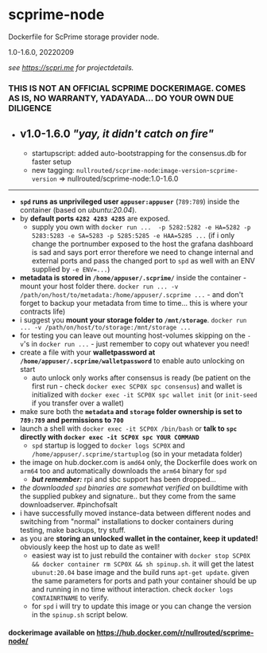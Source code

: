 # scprime-node
Dockerfile for ScPrime storage provider node.

1.0-1.6.0, 20220209

*see https://scpri.me for projectdetails.*

### THIS IS NOT AN OFFICIAL SCPRIME DOCKERIMAGE. COMES AS IS, NO WARRANTY, YADAYADA... DO YOUR OWN DUE DILIGENCE ###

- ## **v1.0**-1.6.0 _"yay, it didn't catch on fire"_
  - startupscript: added auto-bootstrapping for the consensus.db for faster setup
  - new tagging: `nullrouted/scprime-node`:`image-version`-`scprime-version` => nullrouted/scprime-node:1.0-1.6.0
 
 ---
 
- **`spd` runs as unprivileged user `appuser:appuser`** (`789:789`) inside the container (based on _ubuntu:20.04_).
- by **default ports `4282 4283 4285`** are exposed.
  - supply you own with `docker run ...  -p 5282:5282 -e HA=5282 -p 5283:5283 -e SA=5283 -p 5285:5285 -e HAA=5285 ...` (if i only change the portnumber exposed to the host the grafana dashboard is sad and says port error therefore we need to change internal and external ports and pass the changed port to `spd` as well with an ENV supplied by `-e ENV=...`)
- **metadata is stored in `/home/appuser/.scprime/`** inside the container - mount your host folder there. `docker run ... -v /path/on/host/to/metadata:/home/appuser/.scprime ...` - and don't forget to backup your metadata from time to time... this is where your contracts life)
- i suggest you **mount your storage folder to `/mnt/storage`**. `docker run ... -v /path/on/host/to/storage:/mnt/storage ...`
- for testing you can leave out mounting host-volumes skipping on the `-v`'s in `docker run ...` - just remember to copy out whatever you need!
- create a file with your **walletpassword at `/home/appuser/.scprime/walletpassword`** to enable auto unlocking on start
  - auto unlock only works after consensus is ready (be patient on the first run - check `docker exec SCP0X spc consensus`) and wallet is initialized with `docker exec -it SCP0X spc wallet init` (or `init-seed` if you transfer over a wallet)
- make sure both the **`metadata` and `storage` folder ownership is set to `789:789` and permissions to `700`**
- launch a shell with `docker exec -it SCP0X /bin/bash` or **talk to `spc` directly with `docker exec -it SCP0X spc YOUR COMMAND`**
  - `spd` startup is logged to `docker logs SCP0X` and `/home/appuser/.scprime/startuplog` (so in your metadata folder)
- the image on hub.docker.com is `amd64` only, the Dockerfile does work on `arm64` too and automatically downloads the `arm64` binary for `spd`
  - ***but remember:*** rpi and sbc support has been dropped... 
- *the downloaded `spd` binaries are somewhat verified* on buildtime with the supplied pubkey and signature.. but they come from the same downloadserver. #pinchofsalt
- i have successfully moved instance-data between different nodes and switching from "normal" installations to docker containers during testing, make backups, try stuff.
- as you are **storing an unlocked wallet in the container, keep it updated!** obviously keep the host up to date as well!
  - easiest way ist to just rebuild the container with `docker stop SCP0X && docker container rm SCP0X && sh spinup.sh`. it will get the latest `ubunut:20.04` base image and the build runs `apt-get update`. given the same parameters for ports and path your container should be up and running in no time without interaction. check `docker logs CONTAINRTNAME` to verify.
  - for `spd` i will try to update this image or you can change the version in the `spinup.sh` script below.



#### dockerimage available on https://hub.docker.com/r/nullrouted/scprime-node/
